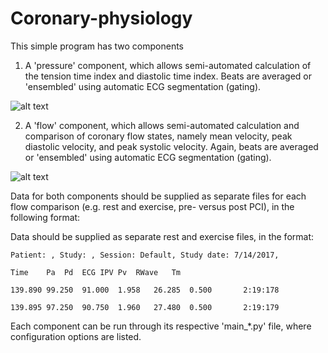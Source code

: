 # Coronary-physiology

This simple program has two components

1) A 'pressure' component, which allows semi-automated calculation of the tension time index and diastolic time index. Beats are averaged or 'ensembled' using automatic ECG segmentation (gating).

![alt text](http://www.jamesphoward.com/pressure.PNG)

2) A 'flow' component, which allows semi-automated calculation and comparison of coronary flow states, namely mean velocity, peak diastolic velocity, and peak systolic velocity. Again, beats are averaged or 'ensembled' using automatic ECG segmentation (gating).

![alt text](http://www.jamesphoward.com/flow.PNG)

Data for both components should be supplied as separate files for each flow comparison (e.g. rest and exercise, pre- versus post PCI), in the following format:

Data should be supplied as separate rest and exercise files, in the format:

```
Patient: , Study: , Session: Default, Study date: 7/14/2017, 

Time	Pa	Pd	ECG	IPV	Pv	RWave	Tm

139.890	99.250	91.000	1.958	26.285	0.500		2:19:178

139.895	97.250	90.750	1.960	27.480	0.500		2:19:179
```

Each component can be run through its respective 'main_*.py' file, where configuration options are listed.
